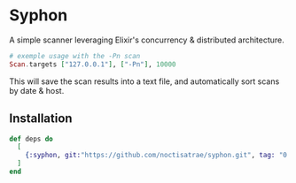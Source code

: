 # Syphon
A simple scanner leveraging Elixir's concurrency & distributed architecture.

```elixir
# exemple usage with the -Pn scan
Scan.targets ["127.0.0.1"], ["-Pn"], 10000
```

This will save the scan results into a text file, and automatically sort scans by date & host.

## Installation

```elixir
def deps do
  [
    {:syphon, git:"https://github.com/noctisatrae/syphon.git", tag: "0.1.0"}
  ]
end
```

